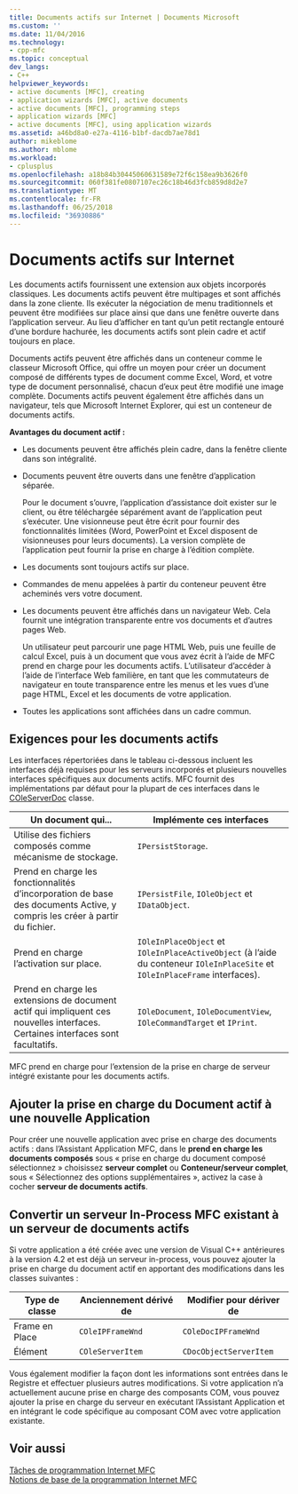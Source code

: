 ```yaml
---
title: Documents actifs sur Internet | Documents Microsoft
ms.custom: ''
ms.date: 11/04/2016
ms.technology:
- cpp-mfc
ms.topic: conceptual
dev_langs:
- C++
helpviewer_keywords:
- active documents [MFC], creating
- application wizards [MFC], active documents
- active documents [MFC], programming steps
- application wizards [MFC]
- active documents [MFC], using application wizards
ms.assetid: a46bd8a0-e27a-4116-b1bf-dacdb7ae78d1
author: mikeblome
ms.author: mblome
ms.workload:
- cplusplus
ms.openlocfilehash: a18b84b30445060631589e72f6c158ea9b3626f0
ms.sourcegitcommit: 060f381fe0807107ec26c18b46d3fcb859d8d2e7
ms.translationtype: MT
ms.contentlocale: fr-FR
ms.lasthandoff: 06/25/2018
ms.locfileid: "36930886"
---
```

# <a name="active-documents-on-the-internet"></a>Documents actifs sur Internet
Les documents actifs fournissent une extension aux objets incorporés classiques. Les documents actifs peuvent être multipages et sont affichés dans la zone cliente. Ils exécuter la négociation de menu traditionnels et peuvent être modifiées sur place ainsi que dans une fenêtre ouverte dans l’application serveur. Au lieu d’afficher en tant qu’un petit rectangle entouré d’une bordure hachurée, les documents actifs sont plein cadre et actif toujours en place.  
  
 Documents actifs peuvent être affichés dans un conteneur comme le classeur Microsoft Office, qui offre un moyen pour créer un document composé de différents types de document comme Excel, Word, et votre type de document personnalisé, chacun d’eux peut être modifié une image complète. Documents actifs peuvent également être affichés dans un navigateur, tels que Microsoft Internet Explorer, qui est un conteneur de documents actifs.  
  
 **Avantages du document actif :**  
  
-   Les documents peuvent être affichés plein cadre, dans la fenêtre cliente dans son intégralité.  
  
-   Documents peuvent être ouverts dans une fenêtre d’application séparée.  
  
     Pour le document s’ouvre, l’application d’assistance doit exister sur le client, ou être téléchargée séparément avant de l’application peut s’exécuter. Une visionneuse peut être écrit pour fournir des fonctionnalités limitées (Word, PowerPoint et Excel disposent de visionneuses pour leurs documents). La version complète de l’application peut fournir la prise en charge à l’édition complète.  
  
-   Les documents sont toujours actifs sur place.  
  
-   Commandes de menu appelées à partir du conteneur peuvent être acheminés vers votre document.  
  
-   Les documents peuvent être affichés dans un navigateur Web. Cela fournit une intégration transparente entre vos documents et d’autres pages Web.  
  
     Un utilisateur peut parcourir une page HTML Web, puis une feuille de calcul Excel, puis à un document que vous avez écrit à l’aide de MFC prend en charge pour les documents actifs. L’utilisateur d’accéder à l’aide de l’interface Web familière, en tant que les commutateurs de navigateur en toute transparence entre les menus et les vues d’une page HTML, Excel et les documents de votre application.  
  
-   Toutes les applications sont affichées dans un cadre commun.  
  
## <a name="requirements-for-active-documents"></a>Exigences pour les documents actifs  
 Les interfaces répertoriées dans le tableau ci-dessous incluent les interfaces déjà requises pour les serveurs incorporés et plusieurs nouvelles interfaces spécifiques aux documents actifs. MFC fournit des implémentations par défaut pour la plupart de ces interfaces dans le [COleServerDoc](../mfc/reference/coleserverdoc-class.md) classe.  
  
|Un document qui...|Implémente ces interfaces|  
|-------------------------|---------------------------------|  
|Utilise des fichiers composés comme mécanisme de stockage.|`IPersistStorage`.|  
|Prend en charge les fonctionnalités d’incorporation de base des documents Active, y compris les créer à partir du fichier.|`IPersistFile`, `IOleObject` et `IDataObject`.|  
|Prend en charge l’activation sur place.|`IOleInPlaceObject` et `IOleInPlaceActiveObject` (à l’aide du conteneur `IOleInPlaceSite` et `IOleInPlaceFrame` interfaces).|  
|Prend en charge les extensions de document actif qui impliquent ces nouvelles interfaces. Certaines interfaces sont facultatifs.|`IOleDocument`, `IOleDocumentView`, `IOleCommandTarget` et `IPrint`.|  
  
 MFC prend en charge pour l’extension de la prise en charge de serveur intégré existante pour les documents actifs.  
  
## <a name="add-active-document-support-to-a-new-application"></a>Ajouter la prise en charge du Document actif à une nouvelle Application  
 Pour créer une nouvelle application avec prise en charge des documents actifs : dans l’Assistant Application MFC, dans le **prend en charge les documents composés** sous « prise en charge du document composé sélectionnez » choisissez **serveur complet** ou  **Conteneur/serveur complet**, sous « Sélectionnez des options supplémentaires », activez la case à cocher **serveur de documents actifs**.  
  
##  <a name="_core_convert_an_existing_mfc_in.2d.process_server_to_an_activex_document_server"></a> Convertir un serveur In-Process MFC existant à un serveur de documents actifs  
 Si votre application a été créée avec une version de Visual C++ antérieures à la version 4.2 et est déjà un serveur in-process, vous pouvez ajouter la prise en charge du document actif en apportant des modifications dans les classes suivantes :  
  
|Type de classe|Anciennement dérivé de|Modifier pour dériver de|  
|----------------|---------------------------|---------------------------|  
|Frame en Place|`COleIPFrameWnd`|`COleDocIPFrameWnd`|  
|Élément|`COleServerItem`|`CDocObjectServerItem`|  
  
 Vous également modifier la façon dont les informations sont entrées dans le Registre et effectuer plusieurs autres modifications. Si votre application n’a actuellement aucune prise en charge des composants COM, vous pouvez ajouter la prise en charge du serveur en exécutant l’Assistant Application et en intégrant le code spécifique au composant COM avec votre application existante.  
  
## <a name="see-also"></a>Voir aussi  
 [Tâches de programmation Internet MFC](../mfc/mfc-internet-programming-tasks.md)   
 [Notions de base de la programmation Internet MFC](../mfc/mfc-internet-programming-basics.md)

